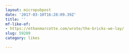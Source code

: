 ```yaml
---
layout: micropubpost
date: '2017-03-10T16:28:09.39Z'
title: ''
mf-like-of:
- https://ethanmarcotte.com/wrote/the-bricks-we-lay/
slug: 59289
category: likes

---
```

